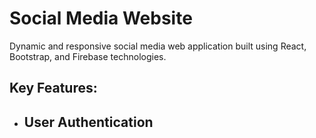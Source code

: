 # Social Media Website

Dynamic and responsive social media web application built using React, Bootstrap, and Firebase technologies.

## Key Features:
- User Authentication
  - 

